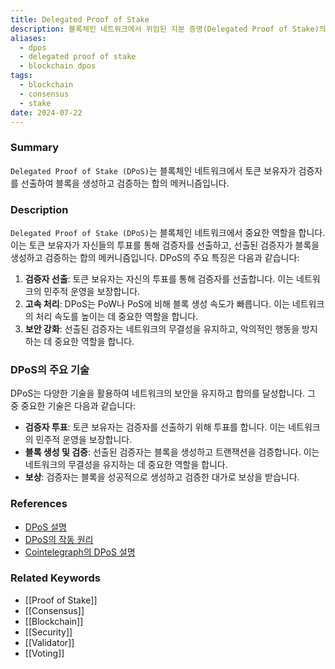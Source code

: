 ```yaml
---
title: Delegated Proof of Stake
description: 블록체인 네트워크에서 위임된 지분 증명(Delegated Proof of Stake)의 개념, 역할, 및 중요성을 다룹니다.
aliases:
  - dpos
  - delegated proof of stake
  - blockchain dpos
tags:
  - blockchain
  - consensus
  - stake
date: 2024-07-22
---
```

### Summary

`Delegated Proof of Stake (DPoS)`는 블록체인 네트워크에서 토큰 보유자가 검증자를 선출하여 블록을 생성하고 검증하는 합의 메커니즘입니다.

### Description

`Delegated Proof of Stake (DPoS)`는 블록체인 네트워크에서 중요한 역할을 합니다. 이는 토큰 보유자가 자신들의 투표를 통해 검증자를 선출하고, 선출된 검증자가 블록을 생성하고 검증하는 합의 메커니즘입니다. DPoS의 주요 특징은 다음과 같습니다:

1. **검증자 선출**: 토큰 보유자는 자신의 투표를 통해 검증자를 선출합니다. 이는 네트워크의 민주적 운영을 보장합니다.
2. **고속 처리**: DPoS는 PoW나 PoS에 비해 블록 생성 속도가 빠릅니다. 이는 네트워크의 처리 속도를 높이는 데 중요한 역할을 합니다.
3. **보안 강화**: 선출된 검증자는 네트워크의 무결성을 유지하고, 악의적인 행동을 방지하는 데 중요한 역할을 합니다.

### DPoS의 주요 기술

DPoS는 다양한 기술을 활용하여 네트워크의 보안을 유지하고 합의를 달성합니다. 그 중 중요한 기술은 다음과 같습니다:

- **검증자 투표**: 토큰 보유자는 검증자를 선출하기 위해 투표를 합니다. 이는 네트워크의 민주적 운영을 보장합니다.
- **블록 생성 및 검증**: 선출된 검증자는 블록을 생성하고 트랜잭션을 검증합니다. 이는 네트워크의 무결성을 유지하는 데 중요한 역할을 합니다.
- **보상**: 검증자는 블록을 성공적으로 생성하고 검증한 대가로 보상을 받습니다.

### References

- [DPoS 설명](https://en.wikipedia.org/wiki/Delegated-Proof-of-Stake)
- [DPoS의 작동 원리](https://ethereum.org/en/glossary/#delegated-proof-of-stake)
- [Cointelegraph의 DPoS 설명](https://cointelegraph.com/delegated-proof-of-stake)

### Related Keywords

- [[Proof of Stake]]
- [[Consensus]]
- [[Blockchain]]
- [[Security]]
- [[Validator]]
- [[Voting]]
